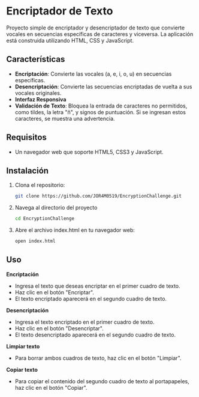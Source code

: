 # Encriptador de Texto

Proyecto simple de encriptador y desencriptador de texto que convierte vocales en secuencias específicas de caracteres y viceversa. La aplicación está construida utilizando HTML, CSS y JavaScript.

## Características

- **Encriptación**: Convierte las vocales (a, e, i, o, u) en secuencias específicas.
- **Desencriptación**: Convierte las secuencias encriptadas de vuelta a sus vocales originales.
- **Interfaz Responsiva**
- **Validación de Texto**: Bloquea la entrada de caracteres no permitidos, como tildes, la letra "ñ", y signos de puntuación. Si se ingresan estos caracteres, se muestra una advertencia.

## Requisitos

- Un navegador web que soporte HTML5, CSS3 y JavaScript.

## Instalación

1. Clona el repositorio:
   ```bash
   git clone https://github.com/JOR4M0519/EncryptionChallenge.git
2. Navega al directorio del proyecto
   ```bash
   cd EncryptionChallenge
4. Abre el archivo index.html en tu navegador web:
   ```bash
   open index.html

## Uso

**Encriptación**
- Ingresa el texto que deseas encriptar en el primer cuadro de texto.
- Haz clic en el botón "Encriptar".
- El texto encriptado aparecerá en el segundo cuadro de texto.

**Desencriptación**
- Ingresa el texto encriptado en el primer cuadro de texto.
- Haz clic en el botón "Desencriptar".
- El texto desencriptado aparecerá en el segundo cuadro de texto.

**Limpiar texto**
- Para borrar ambos cuadros de texto, haz clic en el botón "Limpiar".

**Copiar texto**
- Para copiar el contenido del segundo cuadro de texto al portapapeles, haz clic en el botón "Copiar".
